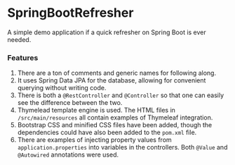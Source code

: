 # SpringBootRefresher
A simple demo application if a quick refresher on Spring Boot is ever needed.

### Features 
1. There are a ton of comments and generic names for following along. 
2. It uses Spring Data JPA for the database, allowing for convenient querying without writing code. 
3. There is both a `@RestController` and `@Controller` so that one can easily see the difference between the two. 
4. Thymelead template engine is used. The HTML files in `/src/main/resources` all contain examples of Thymeleaf integration. 
5. Bootstrap CSS and minified CSS files have been added, though the dependencies could have also been added to the `pom.xml` file. 
6. There are examples of injecting property values from `application.properties` into variables in the controllers. Both `@Value` and `@Autowired` annotations were used. 
